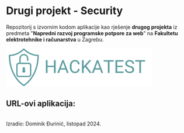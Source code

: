 # Drugi projekt - Security

Repozitorij s izvornim kodom aplikacije kao rješenje **drugog projekta** iz predmeta "**Napredni razvoj programske potpore za web**" na **Fakultetu elektrotehnike i računarstva** u Zagrebu.
</br>

<img src="https://github.com/dominikDurinic/project_2_security_web2/blob/main/security%20test%20app/public/images/logo2.png" alt="app logo" width="400"/>

## URL-ovi aplikacija:

</br>
Izradio: Dominik Đurinić, listopad 2024.
